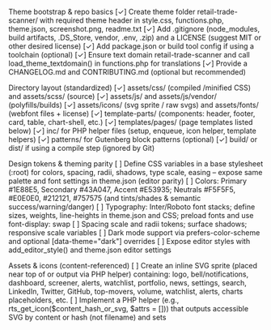 Theme bootstrap & repo basics
[✓] Create theme folder retail-trade-scanner/ with required theme header in style.css, functions.php, theme.json, screenshot.png, readme.txt
[✓] Add .gitignore (node_modules, build artifacts, .DS_Store, vendor, .env, .zip) and a LICENSE (suggest MIT or other desired license)
[✓] Add package.json or build tool config if using a toolchain (optional)
[✓] Ensure text domain retail-trade-scanner and call load_theme_textdomain() in functions.php for translations
[✓] Provide a CHANGELOG.md and CONTRIBUTING.md (optional but recommended)

Directory layout (standardized)
[✓] assets/css/ (compiled /minified CSS) and assets/scss/ (source)
[✓] assets/js/ and assets/js/vendor/ (polyfills/builds)
[✓] assets/icons/ (svg sprite / raw svgs) and assets/fonts/ (webfont files + license)
[✓] template-parts/ (components: header, footer, card, table, chart-shell, etc.)
[✓] templates/pages/ (page templates listed below)
[✓] inc/ for PHP helper files (setup, enqueue, icon helper, template helpers)
[✓] patterns/ for Gutenberg block patterns (optional)
[✓] build/ or dist/ if using a compile step (ignored by Git)

Design tokens & theming parity
[ ] Define CSS variables in a base stylesheet (:root) for colors, spacing, radii, shadows, type scale, easing – expose same palette and font settings in theme.json (editor parity)
[ ] Colors: Primary #1E88E5, Secondary #43A047, Accent #E53935; Neutrals #F5F5F5, #E0E0E0, #212121, #757575 (and tints/shades & semantic success/warning/danger)
[ ] Typography: Inter/Roboto font stacks; define sizes, weights, line-heights in theme.json and CSS; preload fonts and use font-display: swap
[ ] Spacing scale and radii tokens; surface shadows; responsive scale variables
[ ] Dark mode support via prefers-color-scheme and optional [data-theme="dark"] overrides
[ ] Expose editor styles with add_editor_style() and theme.json editor settings

Assets & icons (content-referenced)
[ ] Create an inline SVG sprite (placed near top of <body> or output via PHP helper) containing: logo, bell/notifications, dashboard, screener, alerts, watchlist, portfolio, news, settings, search, LinkedIn, Twitter, GitHub, top-movers, volume, watchlist, alerts, charts placeholders, etc.
[ ] Implement a PHP helper (e.g., rts_get_icon($content_hash_or_svg, $attrs = [])) that outputs accessible SVG by content or hash (not filename) and sets <title>/role="img"/aria-hidden appropriately
[ ] Optimize SVGs (strip metadata, combine common defs, ensure viewBox and stroke/fill consistency)
[ ] Include fallback PNGs for email or legacy clients if required

Global styling & componentized CSS
[ ] Base: reset/normalize, base typography, anchors, lists, forms, tables using CSS variables
[ ] Component styles colocated under assets/scss/components/ (buttons, badges, cards, table, chart-shell, toast, modal, tabs) and compiled to assets/css/main.css
[ ] Utility classes (spacing, grid helpers, text utilities) and responsive breakpoints
[ ] Fluid grid utilities, container widths, and masonry/bento helpers if used
[ ] Use CSS cascade layers (@layer base, components, utilities) if possible for predictable CSS ordering
[ ] Provide skeleton loading and accessible loading states for data-heavy components

Enqueue & build process
[ ] Enqueue styles/scripts via wp_enqueue_scripts with proper dependencies and versioning (use filemtime or build hash)
[ ] Enqueue editor styles and block styles for Gutenberg parity
[ ] Ensure scripts are deferred/async where safe; critical CSS inlined for above-the-fold
[ ] Add a build pipeline (npm + webpack/rollup/parcel or sass + postcss) to produce minified assets; provide npm run build, npm run dev commands

Core theme templates & structure
[ ] header.php — left inline SVG logo, center search input (ticker/company), right user menu (avatar dropdown), notifications bell with badge, nav for desktop (ARIA, keyboard accessible)
[ ] sidebar.php — collapsible, keyboard accessible, shows icons + labels; collapsed shows icons with tooltips; active link visual (glowing left border + darker bg)
[ ] footer.php — terms/privacy/contact links, social icons, copyright, small sitemap
[ ] index.php, page.php, single.php, archive.php, 404.php, front-page.php (front page template for landing/ui)
[ ] searchform.php — consistent search UI used site-wide
[ ] functions.php — theme setup, register nav menus (primary, footer), register sidebars/widgets (if used), add_theme_support (title-tag, post-thumbnails, html5, editor-styles), enqueue assets, register block styles/patterns
[ ] theme.json — define color palette, font sizes, custom properties for editor parity and block styling

Template parts (reusable components)
[ ] template-parts/components/button.php — button variants (primary, secondary, outline, gradient, magnetic) with ARIA and focus styles
[ ] template-parts/components/badge.php — positive/negative/neutral badges (semantic)
[ ] template-parts/components/card.php — metric KPI card (title, value, delta badge, small sparkline)
[ ] template-parts/components/table.php — data table shell with sortable headers, sticky head, responsive behavior
[ ] template-parts/components/chart-shell.php — accessible chart container with legend + tooltip hooks; loadable client-side chart later
[ ] template-parts/components/tabs.php — keyboard-accessible tabs with ARIA
[ ] template-parts/layout/main-shell.php — main page wrapper providing sticky header/sidebar layout and content container
[ ] template-parts/components/modal.php and toast.php — accessible modal and toast patterns (trap focus, ESC close)

Page templates (create for every page and analogous pages)
[ ] templates/pages/page-dashboard.php — overview grid: kpis, top movers, indices, market sentiment, heatmap (bento/masonry)
[ ] templates/pages/page-screener.php — left filter panel, results table, client-side filters UI, sort/pagination/export (CSV) hooks
[ ] templates/pages/page-alerts.php — list/manage/add/edit price/volume/PE alerts with form validation and confirmation flows
[ ] templates/pages/page-portfolio.php — portfolio positions, performance time series, allocation pie, gains/losses, daily P/L KPI cards
[ ] templates/pages/page-news.php — infinite scroll feed, source filters, sentiment tags and grades, reading pane layout
[ ] templates/pages/page-settings.php — tabs: Profile, Notifications, API Integrations (API key management UI), Security (2FA hint)
[ ] templates/pages/page-search.php — symbol input, autocomplete, quote card, fundamentals, historical table shell
[ ] templates/pages/page-popular.php — trending / most active / gainers / losers list and cards
[ ] templates/pages/page-email.php — subscribe form, list manager, history table (email delivery statuses)
[ ] templates/pages/page-finder.php — sector grid, factor tiles, screen results export hooks
[ ] templates/pages/page-filters.php — presets list, custom builder UI, save preset modal
[ ] templates/pages/page-plans.php — pricing tiers, features, CTA, membership badge treatments
[ ] templates/pages/page-contact.php — contact form with server-side validation hints and help links
[ ] 404.php — friendly 404, search link, suggested pages; consistent shell wrapper for all templates
[ ] Provide a base page wrapper layout used by all page templates, and a consistent way to include page-level scripts/styles

WordPress-only integration & editor parity
[ ] functions.php add_theme_support required features; register nav menus (primary, footer) and sidebars/widgets if desired
[ ] Provide block-templates or block-patterns (optional) for landing sections and dashboard cards so site admins can assemble pages via Gutenberg
[ ] Register REST endpoints if theme needs dynamic data fetching (theme-only caution: avoid plugin-level features)
[ ] Provide sample menu assignment instructions and recommended widget areas in readme.txt

JS behavior & interactivity (theme-only)
[ ] Sidebar collapse/expand with localStorage persistence, animated transitions, keyboard shortcuts, aria-expanded toggles
[ ] Header search interactions: debounce, live autocomplete (client-side UI only; actual search backend must be provided separately)
[ ] Notifications popover with aria roles and real-time badge hook (theme displays; data source plugin/backend)
[ ] User avatar dropdown (profile/settings/logout links), keyboard accessible, closes on ESC or click outside
[ ] Tables responsive: small screens show card view with same data (transform), support swipe/scroll for wide tables
[ ] Respect prefers-reduced-motion in all animations; controlled micro-interactions (hover ripple/magnetic)
[ ] Minimal JS bundling, deferred where safe; provide non-JS fallbacks for critical interactions

Responsiveness, container queries & accessibility
[ ] Breakpoints and container queries for card scaling and component behavior; mobile-first approach
[ ] Mobile: sidebar collapses to hamburger menu that opens an accessible off-canvas sheet; search becomes full-width at top
[ ] Keyboard navigation for all menus, dropdowns, dialogs with visible focus rings and focus-visible support
[ ] ARIA attributes for interactive elements; add aria-live regions for dynamic notifications and toast messages
[ ] Color contrast verification for text, buttons, badges in all states (WCAG AA) and high-contrast media queries

Performance & production readiness
[ ] Minify and version CSS/JS; use hashed filenames in production for cache busting
[ ] Inline critical CSS for above-the-fold (header + hero + nav) and defer non-critical CSS
[ ] Preload critical fonts and use font-display: swap and font-variation-settings where applicable
[ ] Optimize SVGs, remove metadata, combine defs, avoid large inline SVG bloat; provide aria-hidden for decorative svgs
[ ] Lazy-load below-the-fold images, charts, and widgets; use loading="lazy" for images
[ ] Set appropriate HTTP caching headers at deploy/infrastructure layer (not theme but document in README)
[ ] Lighthouse targets: aim for 90+ accessibility/performance where possible (theme responsibilities documented)

Security & privacy considerations (theme-only)
[ ] No direct external requests in theme code except fonts/icons via known CDN or bundled assets; document privacy implications
[ ] Escape all output with esc_html, esc_attr, wp_kses_post as appropriate; use nonce checks on any form submissions included in the theme
[ ] Secure contact forms (if implemented in theme) with nonce verification; advise that server-side processing should be plugin-handled

Quality & testing
[ ] PHPCS WordPress coding standards for PHP files; stylelint for CSS/SCSS; eslint for JS; include basic config files
[ ] Automated unit/integration tests optional (theme-only scope may limit what’s tested), but add smoke tests: header/sidebar/footer render without fatal errors
[ ] Visual regression checklist: snapshot key pages (dashboard, screener, news, portfolio) across breakpoints
[ ] Cross-browser QA: Chrome, Edge, Safari, Firefox (desktop/mobile) and iOS/Android device checks
[ ] Accessibility testing: axe, manual keyboard-only walkthrough, color-contrast checks

Docs, packaging & delivery
[ ] README.md with theme setup, menu/widget assignment, page templates mapping, token usage, icon usage by content instructions, recommended plugins (if any), and deployment notes
[ ] Theming guide: tokens list, examples of how to render icons by content, SCSS partial structure, and instructions for editor color palette sync
[ ] screenshot.png showing the primary theme layout (desktop hero) and a mobile screenshot optionally included in /screenshot/ for WordPress theme installer
[ ] Package theme as zip for distribution with instructions for installing via WP admin theme uploader
[ ] Add a small “release checklist” in README: minify assets, update version, tag commit, produce zip

Deliverables checklist (final verification)
[ ] Theme scaffolding: style.css header, functions.php, theme.json, header.php, footer.php, sidebar.php, readme, screenshot
[ ] Global styling and theme variables file(s) integrated and exposed to editor
[ ] SCSS sources and compiled/minified CSS in assets/css
[ ] JS sources and compiled/minified JS in assets/js with proper enqueueing
[ ] SVG icon sprite integrated and helper to render icons by content/hash (with accessibility)
[ ] Template parts for header, sidebar, footer, cards, charts, tables, and utilities
[ ] Page templates for dashboard, screener, alerts, portfolio, news, settings, search, popular, email, finder, filters, plans, contact, and 404
[ ] Theme-only README and theming guide; packaged theme zip ready for upload
[ ] QA sign-off: smoke tests passed, visual checks, accessibility checks, and performance notes documented